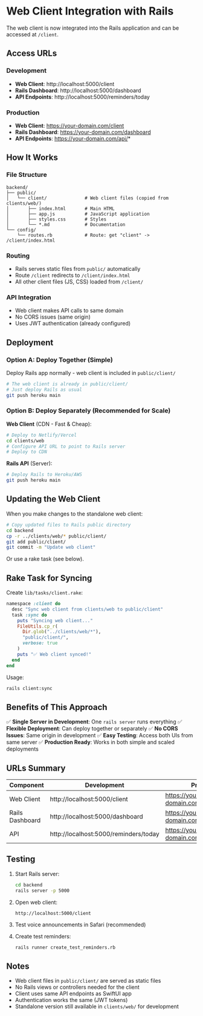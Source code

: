# Web Client Integration with Rails

The web client is now integrated into the Rails application and can be accessed at `/client`.

## Access URLs

### Development
- **Web Client**: http://localhost:5000/client
- **Rails Dashboard**: http://localhost:5000/dashboard
- **API Endpoints**: http://localhost:5000/reminders/today

### Production
- **Web Client**: https://your-domain.com/client
- **Rails Dashboard**: https://your-domain.com/dashboard
- **API Endpoints**: https://your-domain.com/api/*

## How It Works

### File Structure
```
backend/
├── public/
│   └── client/              # Web client files (copied from clients/web/)
│       ├── index.html       # Main HTML
│       ├── app.js           # JavaScript application
│       ├── styles.css       # Styles
│       └── *.md             # Documentation
└── config/
    └── routes.rb            # Route: get "client" -> /client/index.html
```

### Routing
- Rails serves static files from `public/` automatically
- Route `/client` redirects to `/client/index.html`
- All other client files (JS, CSS) loaded from `/client/`

### API Integration
- Web client makes API calls to same domain
- No CORS issues (same origin)
- Uses JWT authentication (already configured)

## Deployment

### Option A: Deploy Together (Simple)
Deploy Rails app normally - web client is included in `public/client/`

```bash
# The web client is already in public/client/
# Just deploy Rails as usual
git push heroku main
```

### Option B: Deploy Separately (Recommended for Scale)

**Web Client** (CDN - Fast & Cheap):
```bash
# Deploy to Netlify/Vercel
cd clients/web
# Configure API URL to point to Rails server
# Deploy to CDN
```

**Rails API** (Server):
```bash
# Deploy Rails to Heroku/AWS
git push heroku main
```

## Updating the Web Client

When you make changes to the standalone web client:

```bash
# Copy updated files to Rails public directory
cd backend
cp -r ../clients/web/* public/client/
git add public/client/
git commit -m "Update web client"
```

Or use a rake task (see below).

## Rake Task for Syncing

Create `lib/tasks/client.rake`:

```ruby
namespace :client do
  desc "Sync web client from clients/web to public/client"
  task :sync do
    puts "Syncing web client..."
    FileUtils.cp_r(
      Dir.glob("../clients/web/*"),
      "public/client/",
      verbose: true
    )
    puts "✅ Web client synced!"
  end
end
```

Usage:
```bash
rails client:sync
```

## Benefits of This Approach

✅ **Single Server in Development**: One `rails server` runs everything
✅ **Flexible Deployment**: Can deploy together or separately
✅ **No CORS Issues**: Same origin in development
✅ **Easy Testing**: Access both UIs from same server
✅ **Production Ready**: Works in both simple and scaled deployments

## URLs Summary

| Component | Development | Production |
|-----------|-------------|------------|
| Web Client | http://localhost:5000/client | https://your-domain.com/client |
| Rails Dashboard | http://localhost:5000/dashboard | https://your-domain.com/dashboard |
| API | http://localhost:5000/reminders/today | https://your-domain.com/reminders/today |

## Testing

1. Start Rails server:
   ```bash
   cd backend
   rails server -p 5000
   ```

2. Open web client:
   ```
   http://localhost:5000/client
   ```

3. Test voice announcements in Safari (recommended)

4. Create test reminders:
   ```bash
   rails runner create_test_reminders.rb
   ```

## Notes

- Web client files in `public/client/` are served as static files
- No Rails views or controllers needed for the client
- Client uses same API endpoints as SwiftUI app
- Authentication works the same (JWT tokens)
- Standalone version still available in `clients/web/` for development
